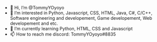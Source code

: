 - 👋 Hi, I’m @TommyYOyoyo
- 👀 I’m interested in Python, Javascript, CSS, HTML, Java, C#, C/C++, Software engineering and developement, Game developement, Web developement and etc.
- 🌱 I’m currently learning Python, HTML, CSS and Javascript
- 📫 How to reach me discord: TommyYOyoyo#8835

<!---
TommyYOyoyo/TommyYOyoyo is a ✨ special ✨ repository because its `README.md` (this file) appears on your GitHub profile.
You can click the Preview link to take a look at your changes.
--->
